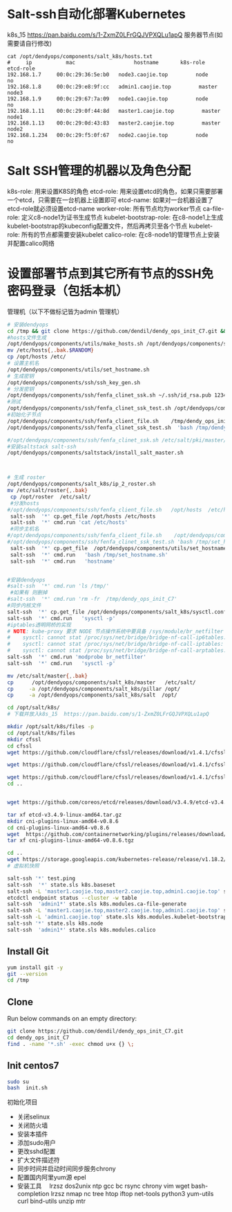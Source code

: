 # Salt-ssh自动化部署Kubernetes

k8s_15  https://pan.baidu.com/s/1-ZxmZ0LFrGQJVPXQLu1apQ
服务器节点(如需要请自行修改)
``` 
cat /opt/dendyops/components/salt_k8s/hosts.txt
#     ip           mac                   hostname       k8s-role        etcd-role 
192.168.1.7  	00:0c:29:36:5e:b0	node3.caojie.top         node            no
192.168.1.8	    00:0c:29:e8:9f:cc	admin1.caojie.top         master             node3
192.168.1.9	    00:0c:29:67:7a:09	node1.caojie.top         node             no
192.168.1.11	00:0c:29:0f:44:8d	master1.caojie.top         master          node1
192.168.1.13	00:0c:29:0d:43:83	master2.caojie.top         master           node2
192.168.1.234	00:0c:29:f5:0f:67	node2.caojie.top         node             no
```
# Salt SSH管理的机器以及角色分配
k8s-role: 用来设置K8S的角色
etcd-role: 用来设置etcd的角色，如果只需要部署一个etcd，只需要在一台机器上设置即可
etcd-name: 如果对一台机器设置了etcd-role就必须设置etcd-name
worker-role: 所有节点均为worker节点
ca-file-role: 定义c8-node1为证书生成节点
kubelet-bootstrap-role: 在c8-node1上生成kubelet-bootstrap的kubeconfig配置文件，然后再拷贝至各个节点
kubelet-role: 所有的节点都需要安装kubelet
calico-role: 在c8-node1的管理节点上安装并配置calico网络
# 设置部署节点到其它所有节点的SSH免密码登录（包括本机）
管理机（以下不做标记皆为admin 管理机）
```bash 
# 安装dendyops
cd /tmp && git clone https://github.com/dendil/dendy_ops_init_C7.git &&cd dendy_ops_init_C7 &&find . -name '*.sh' -exec chmod u+x {} \; &&bash init.sh update
#hosts文件生成
/opt/dendyops/components/utils/make_hosts.sh /opt/dendyops/components/salt_k8s/hosts.txt
mv /etc/hosts{,.bak.$RANDOM} 
cp /opt/hosts /etc/
# 设置主机名
/opt/dendyops/components/utils/set_hostname.sh
# 生成密钥
/opt/dendyops/components/ssh/ssh_key_gen.sh
# 分发密钥
/opt/dendyops/components/ssh/fenfa_clinet_ssk.sh ~/.ssh/id_rsa.pub 123456 /opt/dendyops/components/salt_k8s/hosts.txt
#测试
/opt/dendyops/components/ssh/fenfa_clinet_ssk_test.sh /opt/dendyops/components/salt_k8s/hosts.txt hostname
#初始化子节点
/opt/dendyops/components/ssh/fenfa_client_file.sh    /tmp/dendy_ops_init_C7 /tmp/
/opt/dendyops/components/ssh/fenfa_clinet_ssk_test.sh  'bash /tmp/dendy_ops_init_C7/init.sh update'

#/opt/dendyops/components/ssh/fenfa_clinet_ssk.sh /etc/salt/pki/master/ssh/salt-ssh.rsa.pub 123456
#安装saltstack salt-ssh
/opt/dendyops/components/saltstack/install_salt_master.sh



# 生成 roster
/opt/dendyops/components/salt_k8s/ip_2_roster.sh
mv /etc/salt/roster{,.bak}
 cp /opt/roster  /etc/salt/
 #分发hosts
#/opt/dendyops/components/ssh/fenfa_client_file.sh   /opt/hosts  /etc/hosts
 salt-ssh  '*' cp.get_file /opt/hosts /etc/hosts
 salt-ssh  '*' cmd.run 'cat /etc/hosts'
 #同步主机名
#/opt/dendyops/components/ssh/fenfa_client_file.sh    /opt/dendyops/components/utils/set_hostname.sh  /tmp 
#/opt/dendyops/components/ssh/fenfa_clinet_ssk_test.sh 'bash /tmp/set_hostname.sh'
 salt-ssh  '*' cp.get_file  /opt/dendyops/components/utils/set_hostname.sh  /tmp
 salt-ssh  '*' cmd.run   'bash /tmp/set_hostname.sh'
 salt-ssh  '*' cmd.run   'hostname'


#安装dendyops
#salt-ssh  '*' cmd.run 'ls /tmp/'
 #如果有 则删掉
#salt-ssh  '*' cmd.run 'rm -fr  /tmp/dendy_ops_init_C7'
#同步内核文件
salt-ssh  '*' cp.get_file /opt/dendyops/components/salt_k8s/sysctl.conf  /etc/sysctl.conf
salt-ssh  '*' cmd.run   'sysctl -p'
#iptables透明网桥的实现
# NOTE: kube-proxy 要求 NODE 节点操作系统中要具备 /sys/module/br_netfilter 文件，而且还要设置 bridge-nf-call-iptables=1，如果不满足要求，那么 kube-proxy 只是将检查信息记录到日志中，kube-proxy 仍然会正常运行，但是这样通过 Kube-proxy 设置的某些 iptables 规则就不会工作。# 如果看到
#    sysctl: cannot stat /proc/sys/net/bridge/bridge-nf-call-ip6tables: No such file or directory
#    sysctl: cannot stat /proc/sys/net/bridge/bridge-nf-call-iptables: No such file or directory
#    sysctl: cannot stat /proc/sys/net/bridge/bridge-nf-call-arptables: No such file or directory
salt-ssh  '*' cmd.run 'modprobe br_netfilter'
salt-ssh  '*' cmd.run   'sysctl -p'

mv /etc/salt/master{,.bak}
cp      /opt/dendyops/components/salt_k8s/master   /etc/salt/
cp     -a /opt/dendyops/components/salt_k8s/pillar /opt/
cp     -a /opt/dendyops/components/salt_k8s/salt  /opt/

cd /opt/salt/k8s/
# 下载并放入k8s_15  https://pan.baidu.com/s/1-ZxmZ0LFrGQJVPXQLu1apQ

mkdir /opt/salt/k8s/files -p
cd /opt/salt/k8s/files 
mkdir cfssl 
cd cfssl 
wget https://github.com/cloudflare/cfssl/releases/download/v1.4.1/cfssl_1.4.1_linux_amd64

wget https://github.com/cloudflare/cfssl/releases/download/v1.4.1/cfssljson_1.4.1_linux_amd64

wget https://github.com/cloudflare/cfssl/releases/download/v1.4.1/cfssl-certinfo_1.4.1_linux_amd64
cd ..


wget https://github.com/coreos/etcd/releases/download/v3.4.9/etcd-v3.4.9-linux-amd64.tar.gz

tar xf etcd-v3.4.9-linux-amd64.tar.gz
mkdir cni-plugins-linux-amd64-v0.8.6
cd cni-plugins-linux-amd64-v0.8.6
wget  https://github.com/containernetworking/plugins/releases/download/v0.8.6/cni-plugins-linux-amd64-v0.8.6.tgz
tar xf cni-plugins-linux-amd64-v0.8.6.tgz

cd ..
wget https://storage.googleapis.com/kubernetes-release/release/v1.18.2/kubernetes-server-linux-amd64.tar.gz 
# 虚拟机快照

salt-ssh '*' test.ping
salt-ssh  '*' state.sls k8s.baseset
salt-ssh -L 'master1.caojie.top,master2.caojie.top,admin1.caojie.top' state.sls k8s.etcd
etcdctl endpoint status --cluster -w table
salt-ssh  'admin1*' state.sls k8s.modules.ca-file-generate
salt-ssh -L 'master1.caojie.top,master2.caojie.top,admin1.caojie.top' state.sls k8s.master
salt-ssh -L 'admin1.caojie.top' state.sls k8s.modules.kubelet-bootstrap-kubeconfig
salt-ssh '*' state.sls k8s.node
salt-ssh  'admin1*' state.sls k8s.modules.calico
```

## Install Git

```bash
yum install git -y
git --version
cd /tmp
```

## Clone 

Run below commands on an empty directory:
```bash
git clone https://github.com/dendil/dendy_ops_init_C7.git
cd dendy_ops_init_C7
find . -name '*.sh' -exec chmod u+x {} \;
```



## Init centos7
```bash
sudo su
bash  init.sh
```
初始化项目

 - 关闭selinux
 - 关闭防火墙
 - 安装本插件
 - 添加sudo用户
 - 更改sshd配置
 - 扩大文件描述符
 - 同步时间并启动时间同步服务chrony
 - 配置国内阿里yum源 epel
 - 安装工具　 lrzsz dos2unix ntp gcc bc rsync chrony vim wget bash-completion lrzsz nmap nc tree htop iftop net-tools python3  yum-utils curl bind-utils unzip mtr

